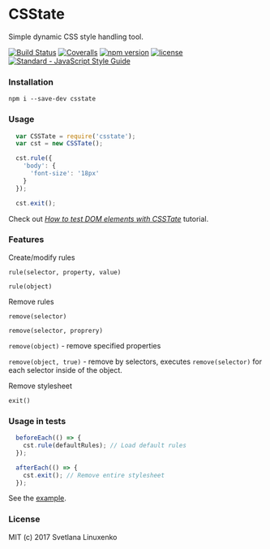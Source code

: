 # CSState

Simple dynamic CSS style handling tool.


[![Build Status](https://img.shields.io/travis/linuxenko/csstate.svg?style=flat-square)](https://travis-ci.org/linuxenko/csstate) [![Coveralls](https://img.shields.io/coveralls/linuxenko/csstate/master.svg?style=flat-square)](https://coveralls.io/github/linuxenko/csstate) [![npm version](https://img.shields.io/npm/v/csstate.svg?style=flat-square)](https://www.npmjs.com/package/csstate) [![license](https://img.shields.io/github/license/linuxenko/csstate.svg?style=flat-square)]() [![Standard - JavaScript Style Guide](https://img.shields.io/badge/code%20style-standard-brightgreen.svg?style=flat-square)](http://standardjs.com/)

### Installation

```
npm i --save-dev csstate
```

### Usage

```js
  var CSSTate = require('csstate');
  var cst = new CSSTate();

  cst.rule({
    'body': {
      'font-size': '18px'
    }
  });

  cst.exit();
```
Check out _[How to test DOM elements with CSSTate](https://medium.com/@linuxenko/how-to-test-dom-elements-with-csstate-749a6b3c5ce5)_ tutorial.

### Features

Create/modify rules

`rule(selector, property, value)`

`rule(object)`

Remove rules

`remove(selector)`

`remove(selector, proprery)`

`remove(object)` - remove specified properties

`remove(object, true)` - remove by selectors, executes `remove(selector)` for each selector inside of the object.

Remove stylesheet

`exit()`

### Usage in tests

```js
  beforeEach(() => {
    cst.rule(defaultRules); // Load default rules
  });

  afterEach(() => {
    cst.exit(); // Remove entire stylesheet
  });
```

See the [example](https://github.com/linuxenko/csstate/blob/master/tests/mocha-test.test.js).

### License

MIT (c) 2017 Svetlana Linuxenko
